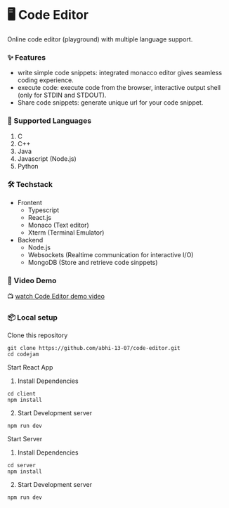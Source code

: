 # 🖥️ Code Editor

Online code editor (playground) with multiple language support.

### ✨ Features

- write simple code snippets: integrated monacco editor gives seamless coding experience.
- execute code: execute code from the browser, interactive output shell (only for STDIN and STDOUT).
- Share code snippets: generate unique url for your code snippet.

### 🧠 Supported Languages

1. C
2. C++
3. Java
4. Javascript (Node.js)
5. Python

### 🛠 Techstack

- Frontent
  - Typescript
  - React.js
  - Monaco (Text editor)
  - Xterm (Terminal Emulator)
- Backend
  - Node.js
  - Websockets (Realtime communication for interactive I/O)
  - MongoDB (Store and retrieve code sinppets)

### 🎥 Video Demo

📺 [watch Code Editor demo video](https://youtu.be/KjGkgmkbZ4Q)

### 📦 Local setup

Clone this repository

```shell
git clone https://github.com/abhi-13-07/code-editor.git
cd codejam
```

Start React App

1. Install Dependencies

```shell
cd client
npm install
```

2. Start Development server

```shell
npm run dev
```

Start Server

1. Install Dependencies

```shell
cd server
npm install
```

2. Start Development server

```shell
npm run dev
```
